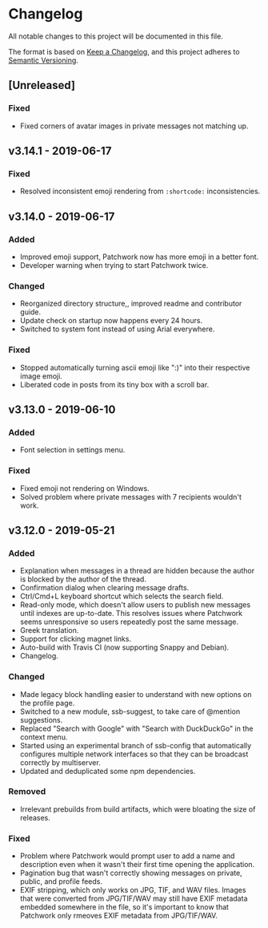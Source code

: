 # Changelog
All notable changes to this project will be documented in this file.

The format is based on [Keep a Changelog](https://keepachangelog.com/en/1.0.0/),
and this project adheres to [Semantic Versioning](https://semver.org/spec/v2.0.0.html).

<!--
## [Unreleased]
### Added
### Changed
### Deprecated
### Removed
### Fixed
### Security
-->

## [Unreleased]

### Fixed
- Fixed corners of avatar images in private messages not matching up.

## v3.14.1 - 2019-06-17

### Fixed
- Resolved inconsistent emoji rendering from `:shortcode:` inconsistencies.

## v3.14.0 - 2019-06-17

### Added
- Improved emoji support, Patchwork now has more emoji in a better font.
- Developer warning when trying to start Patchwork twice.

### Changed
- Reorganized directory structure,, improved readme and contributor guide.
- Update check on startup now happens every 24 hours.
- Switched to system font instead of using Arial everywhere.

### Fixed
- Stopped automatically turning ascii emoji like ":)" into their respective image emoji.
- Liberated code in posts from its tiny box with a scroll bar.

## v3.13.0 - 2019-06-10

### Added
- Font selection in settings menu.

### Fixed
- Fixed emoji not rendering on Windows.
- Solved problem where private messages with 7 recipients wouldn't work.

## v3.12.0 - 2019-05-21

### Added
- Explanation when messages in a thread are hidden because the author is blocked by the author of the thread.
- Confirmation dialog when clearing message drafts.
- Ctrl/Cmd+L keyboard shortcut which selects the search field.
- Read-only mode, which doesn't allow users to publish new messages until indexes are up-to-date. This resolves issues where Patchwork seems unresponsive so users repeatedly post the same message.
- Greek translation.
- Support for clicking magnet links.
- Auto-build with Travis CI (now supporting Snappy and Debian).
- Changelog.

### Changed
- Made legacy block handling easier to understand with new options on the profile page.
- Switched to a new module, ssb-suggest, to take care of @mention suggestions.
- Replaced "Search with Google" with "Search with DuckDuckGo" in the context menu.
- Started using an experimental branch of ssb-config that automatically configures multiple network interfaces so that they can be broadcast correctly by multiserver.
- Updated and deduplicated some npm dependencies.

### Removed
- Irrelevant prebuilds from build artifacts, which were bloating the size of releases.

### Fixed
- Problem where Patchwork would prompt user to add a name and description even when it wasn't their first time opening the application.
- Pagination bug that wasn't correctly showing messages on private, public, and profile feeds.
- EXIF stripping, which only works on JPG, TIF, and WAV files. Images that were converted from JPG/TIF/WAV may still have EXIF metadata embedded somewhere in the file, so it's important to know that Patchwork only rmeoves EXIF metadata from JPG/TIF/WAV.
